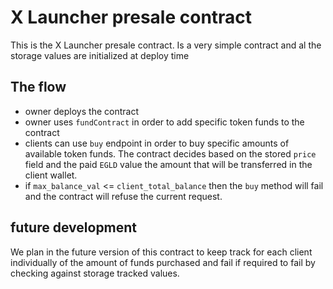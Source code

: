 # X Launcher presale contract

This is the X Launcher presale contract.
Is a very simple contract and al the storage values are initialized at deploy time

## The flow

- owner deploys the contract
- owner uses `fundContract` in order to add specific token funds to the contract
- clients can use `buy` endpoint in order to buy specific amounts of available token funds. The contract decides based
  on the stored `price` field and the paid `EGLD` value the amount that will be transferred in the client wallet.
- if `max_balance_val` <= `client_total_balance` then the `buy` method will fail and the contract will refuse the
  current request.

## future development

We plan in the future version of this contract to keep track for each client individually of the amount of funds
purchased and fail if required to fail by checking against storage tracked values.

